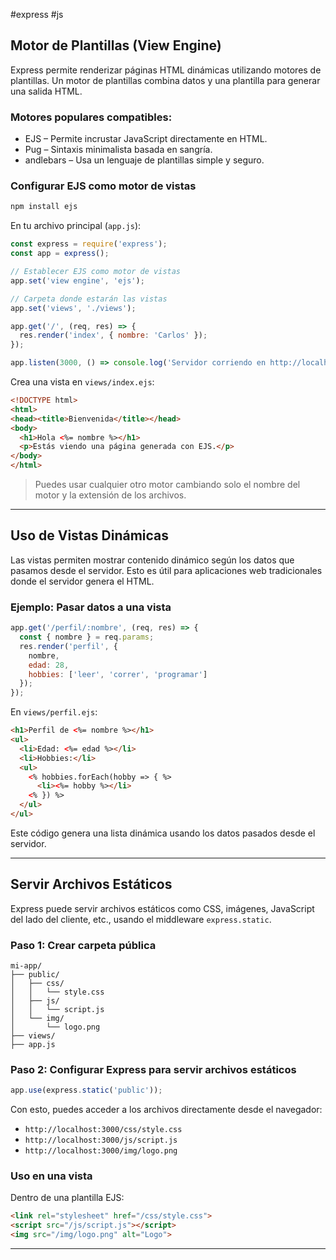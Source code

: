 #express #js

## Motor de Plantillas (View Engine)

Express permite renderizar páginas HTML dinámicas utilizando motores de plantillas. Un motor de plantillas combina datos y una plantilla para generar una salida HTML.

### Motores populares compatibles:
- EJS – Permite incrustar JavaScript directamente en HTML.
- Pug – Sintaxis minimalista basada en sangría.
- andlebars – Usa un lenguaje de plantillas simple y seguro.

### Configurar EJS como motor de vistas

```bash
npm install ejs
```

En tu archivo principal (`app.js`):

```js
const express = require('express');
const app = express();

// Establecer EJS como motor de vistas
app.set('view engine', 'ejs');

// Carpeta donde estarán las vistas
app.set('views', './views');

app.get('/', (req, res) => {
  res.render('index', { nombre: 'Carlos' });
});

app.listen(3000, () => console.log('Servidor corriendo en http://localhost:3000'));
```

Crea una vista en `views/index.ejs`:

```html
<!DOCTYPE html>
<html>
<head><title>Bienvenida</title></head>
<body>
  <h1>Hola <%= nombre %></h1>
  <p>Estás viendo una página generada con EJS.</p>
</body>
</html>
```

> Puedes usar cualquier otro motor cambiando solo el nombre del motor y la extensión de los archivos.

---

## Uso de Vistas Dinámicas

Las vistas permiten mostrar contenido dinámico según los datos que pasamos desde el servidor. Esto es útil para aplicaciones web tradicionales donde el servidor genera el HTML.

### Ejemplo: Pasar datos a una vista

```js
app.get('/perfil/:nombre', (req, res) => {
  const { nombre } = req.params;
  res.render('perfil', {
    nombre,
    edad: 28,
    hobbies: ['leer', 'correr', 'programar']
  });
});
```

En `views/perfil.ejs`:

```html
<h1>Perfil de <%= nombre %></h1>
<ul>
  <li>Edad: <%= edad %></li>
  <li>Hobbies:</li>
  <ul>
    <% hobbies.forEach(hobby => { %>
      <li><%= hobby %></li>
    <% }) %>
  </ul>
</ul>
```

Este código genera una lista dinámica usando los datos pasados desde el servidor.

---

## Servir Archivos Estáticos

Express puede servir archivos estáticos como CSS, imágenes, JavaScript del lado del cliente, etc., usando el middleware `express.static`.

### Paso 1: Crear carpeta pública

```
mi-app/
├── public/
│   ├── css/
│   │   └── style.css
│   ├── js/
│   │   └── script.js
│   └── img/
│       └── logo.png
├── views/
├── app.js
```

### Paso 2: Configurar Express para servir archivos estáticos

```js
app.use(express.static('public'));
```

Con esto, puedes acceder a los archivos directamente desde el navegador:
- `http://localhost:3000/css/style.css`
- `http://localhost:3000/js/script.js`
- `http://localhost:3000/img/logo.png`

### Uso en una vista

Dentro de una plantilla EJS:

```html
<link rel="stylesheet" href="/css/style.css">
<script src="/js/script.js"></script>
<img src="/img/logo.png" alt="Logo">
```

---
